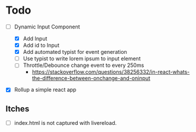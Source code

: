 # Todo
- [ ] Dynamic Input Component
  - [x] Add Input
  - [x] Add id to Input
  - [x] Add automated typist for event generation
  - [ ] Use typist to write lorem ipsum to input element
  - [ ] Throttle/Debounce change event to every 250ms
    - https://stackoverflow.com/questions/38256332/in-react-whats-the-difference-between-onchange-and-oninput
- [x] Rollup a simple react app


## Itches 
- [ ] index.html is not captured with livereload.
